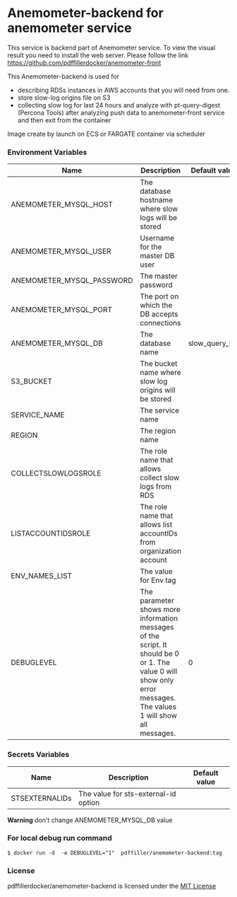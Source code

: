 # Anemometer-backend for anemometer service

This service is backend part of Anemometer service. 
To view the visual result you need to install the web server. Please follow the link  https://github.com/pdffillerdocker/anemometer-front

This Anemometer-backend is used for 
- describing RDSs instances in AWS accounts that you will need from one.
- store slow-log origins file on S3 
- collecting slow log for last 24 hours and analyze with  pt-query-digest (Percona Tools) after analyzing push data to anemometer-front service and then exit from the container

Image create by launch on ECS or FARGATE container via scheduler

### Environment Variables

|Name | Description                                                                                                                                                       | Default value  |
| ------------ |-------------------------------------------------------------------------------------------------------------------------------------------------------------------|----------------|
| ANEMOMETER_MYSQL_HOST | The database hostname where slow logs will be stored                                                                                                              |                |
| ANEMOMETER_MYSQL_USER | Username for the master DB user                                                                                                                                   |                |
| ANEMOMETER_MYSQL_PASSWORD | The master password                                                                                                                                               |                |
| ANEMOMETER_MYSQL_PORT | The port on which the DB accepts connections                                                                                                                      |                |
| ANEMOMETER_MYSQL_DB | The database name                                                                                                                                                 | slow_query_log |
| S3_BUCKET  | The bucket name where slow log origins will be stored                                                                                                             |                |
| SERVICE_NAME  | The service name                                                                                                                                                  |                |
| REGION  | The region name                                                                                                                                                   |                |
| COLLECTSLOWLOGSROLE | The role name that allows collect slow logs from RDS                                                                                                              |                |
| LISTACCOUNTIDSROLE | The role name that allows list accountIDs from organization account                                                                                               |                |
| ENV_NAMES_LIST | The value for Env tag                                                                                                                                             |                |
| DEBUGLEVEL  | The parameter shows more information messages of the script. It should be 0 or 1. The value 0 will show only error messages. The values 1 will show all messages. | 0              |

### Secrets Variables

|Name | Description                          | Default value  |
| ------------ |--------------------------------------|----------------|
| STSEXTERNALIDs | The value for sts-external-id option |                |

**Warning** don't change ANEMOMETER_MYSQL_DB value

### For local debug run command 

`$ docker run -d  -e DEBUGLEVEL="1"  pdffiller/anemometer-backend:tag `

### License

pdffillerdocker/anemometer-backend is licensed under the [MIT License](https://github.com/pdffillerdocker/anemometer-backend/blob/master/LICENSE)
